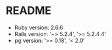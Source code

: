 # README
* Ruby version: 2.6.6
* Rails version: '~> 5.2.4', '>= 5.2.4.4'
* pg version: '>= 0.18', '< 2.0'